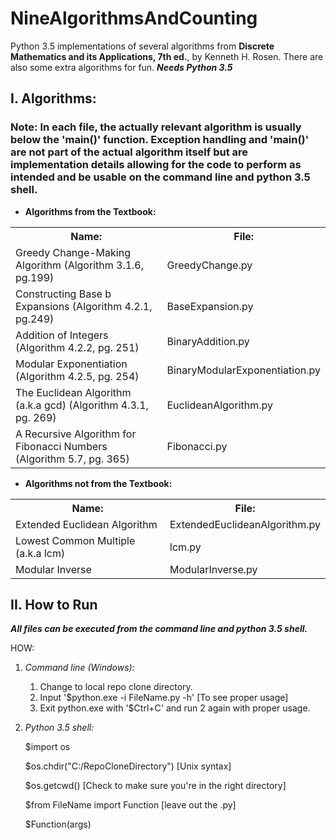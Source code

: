 # NineAlgorithmsAndCounting
Python 3.5 implementations of several algorithms from __Discrete Mathematics and its Applications, 7th ed.__, by Kenneth H. Rosen. There are also some extra algorithms for fun. __*Needs Python 3.5*__

## I. Algorithms: 

### Note: In each file, the actually relevant algorithm is usually below the 'main()' function. Exception handling and 'main()' are not part of the actual algorithm itself but are implementation details allowing for the code to perform as intended and be usable on the command line and python 3.5 shell.
* __Algorithms from the Textbook:__  

<table>
    <tr>
        <th>Name:</th>                                                              
        <th>File:</th>
    </tr>
    <tr>
        <td>Greedy Change-Making Algorithm (Algorithm 3.1.6, pg.199)</td>
        <td>GreedyChange.py</td>
    </tr>
    <tr>
        <td>Constructing Base b Expansions (Algorithm 4.2.1, pg.249)              
        <td>BaseExpansion.py</td>
    </tr>
    <tr>
        <td>Addition of Integers (Algorithm 4.2.2, pg. 251)</td>
        <td>BinaryAddition.py</td> 
    </tr>
    <tr>
        <td>Modular Exponentiation (Algorithm 4.2.5, pg. 254)</td>
        <td>BinaryModularExponentiation.py</td> 
    </tr>
    <tr>
        <td>The Euclidean Algorithm (a.k.a gcd) (Algorithm 4.3.1, pg. 269)</td>  
        <td>EuclideanAlgorithm.py</td> 
    </tr>
    <tr>
        <td>A Recursive Algorithm for Fibonacci Numbers (Algorithm 5.7, pg. 365)</td>
        <td>Fibonacci.py</td>
    </tr>
</table>
    
* __Algorithms not from the Textbook:__  

<table>
    <tr>
        <th>Name:</th>                       
        <th>File:</th>
    </tr>
    <tr>
        <td>Extended Euclidean Algorithm</td>   
        <td>ExtendedEuclideanAlgorithm.py</td>  
    </tr>
    <tr>
        <td>Lowest Common Multiple (a.k.a lcm)</td> 
        <td>lcm.py</td>
    </tr>
    <tr>
        <td>Modular Inverse</td>             
        <td>ModularInverse.py</td> 
    </tr>
</table>
    

## II. How to Run  

__*All files can be executed from the command line and python 3.5 shell.*__
    
HOW:  
    
1. _Command line (Windows):_ 
    1. Change to local repo clone directory.  
    2. Input '$python.exe -i FileName.py -h' [To see proper usage]  
    3. Exit python.exe with '$Ctrl+C' and run 2 again with proper usage.  
        
2. _Python 3.5 shell:_  
    
    $import os  
        
    $os.chdir("C:/RepoCloneDirectory") [Unix syntax]  
        
    $os.getcwd() [Check to make sure you're in the right directory]  
        
    $from FileName import Function [leave out the .py]  
        
    $Function(args)  
